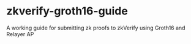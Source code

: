 # zkverify-groth16-guide
A working guide for submitting zk proofs to zkVerify using Groth16 and Relayer AP
